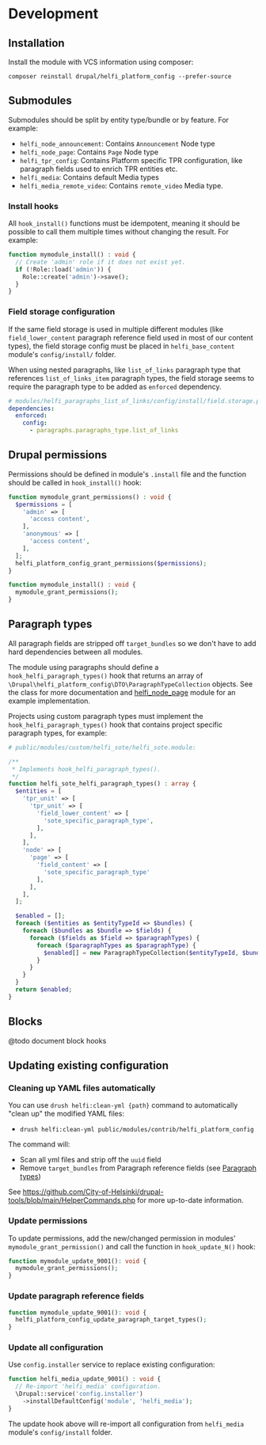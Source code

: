 # Development

## Installation

Install the module with VCS information using composer:

`composer reinstall drupal/helfi_platform_config --prefer-source`

## Submodules

Submodules should be split by entity type/bundle or by feature. For example:

- `helfi_node_announcement`: Contains `Announcement` Node type
- `helfi_node_page`: Contains `Page` Node type
- `helfi_tpr_config`: Contains Platform specific TPR configuration, like paragraph fields used to enrich TPR entities etc.
- `helfi_media`: Contains default Media types
- `helfi_media_remote_video`: Contains `remote_video` Media type.

### Install hooks

All `hook_install()` functions must be idempotent, meaning it should be possible to call them multiple times without changing the result. For example:

```php
function mymodule_install() : void {
  // Create 'admin' role if it does not exist yet.
  if (!Role::load('admin')) {
    Role::create('admin')->save();
  }
}
```

### Field storage configuration

If the same field storage is used in multiple different modules (like `field_lower_content` paragraph reference field used in most of our content types), the field storage config must be placed in `helfi_base_content` module's `config/install/` folder.

When using nested paragraphs, like `list_of_links` paragraph type that references `list_of_links_item` paragraph types, the field storage seems to require the paragraph type to be added as `enforced` dependency.

```yaml
# modules/helfi_paragraphs_list_of_links/config/install/field.storage.paragraph.field_list_of_links_links.yml
dependencies:
  enforced:
    config:
      - paragraphs.paragraphs_type.list_of_links
```

## Drupal permissions

Permissions should be defined in module's `.install` file and the function should be called in `hook_install()` hook:

```php
function mymodule_grant_permissions() : void {
  $permissions = [
    'admin' => [
      'access content',
    ],
    'anonymous' => [
      'access content',
    ],
  ];
  helfi_platform_config_grant_permissions($permissions);
}

function mymodule_install() : void {
  mymodule_grant_permissions();
}
```

## Paragraph types

All paragraph fields are stripped off `target_bundles` so we don't have to add hard dependencies between all modules.

The module using paragraphs should define a `hook_helfi_paragraph_types()` hook that returns an array of `\Drupal\helfi_platform_config\DTO\ParagraphTypeCollection` objects. See the class for more documentation and [helfi_node_page](/modules/helfi_node_page/helfi_node_page.module) module for an example implementation.

Projects using custom paragraph types must implement the `hook_helfi_paragraph_types()` hook that contains project specific paragraph types, for example:

```php
# public/modules/custom/helfi_sote/helfi_sote.module:

/**
 * Implements hook_helfi_paragraph_types().
 */
function helfi_sote_helfi_paragraph_types() : array {
  $entities = [
    'tpr_unit' => [
      'tpr_unit' => [
        'field_lower_content' => [
          'sote_specific_paragraph_type',
        ],
      ],
    ],
    'node' => [
      'page' => [
        'field_content' => [
          'sote_specific_paragraph_type'
        ],
      ],
    ],
  ];

  $enabled = [];
  foreach ($entities as $entityTypeId => $bundles) {
    foreach ($bundles as $bundle => $fields) {
      foreach ($fields as $field => $paragraphTypes) {
        foreach ($paragraphTypes as $paragraphType) {
          $enabled[] = new ParagraphTypeCollection($entityTypeId, $bundle, $field, $paragraphType);
        }
      }
    }
  }
  return $enabled;
}
```

## Blocks

@todo document block hooks

## Updating existing configuration

### Cleaning up YAML files automatically

You can use `drush helfi:clean-yml {path}` command to automatically "clean up" the modified YAML files:

- `drush helfi:clean-yml public/modules/contrib/helfi_platform_config`

The command will:

- Scan all yml files and strip off the `uuid` field
- Remove `target_bundles` from Paragraph reference fields (see [Paragraph types](#paragraph-types))

See https://github.com/City-of-Helsinki/drupal-tools/blob/main/HelperCommands.php for more up-to-date information.

### Update permissions

To update permissions, add the new/changed permission in modules' `mymodule_grant_permission()` and call the function in `hook_update_N()` hook:

```php
function mymodule_update_9001(): void {
  mymodule_grant_permissions();
}
```

### Update paragraph reference fields

```php
function mymodule_update_9001(): void {
  helfi_platform_config_update_paragraph_target_types();
}
```

### Update all configuration

Use `config.installer` service to replace existing configuration:

```php
function helfi_media_update_9001() : void {
  // Re-import 'helfi_media' configuration.
  \Drupal::service('config.installer')
    ->installDefaultConfig('module', 'helfi_media');
}
```
The update hook above will re-import all configuration from `helfi_media` module's `config/install` folder.

